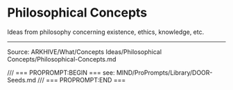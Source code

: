 # Philosophical Concepts

Ideas from philosophy concerning existence, ethics, knowledge, etc.

---
Source: ARKHIVE/What/Concepts Ideas/Philosophical Concepts/Philosophical-Concepts.md

/// === PROPROMPT:BEGIN ===
see: MIND/ProPrompts/Library/DOOR-Seeds.md
/// === PROPROMPT:END ===
